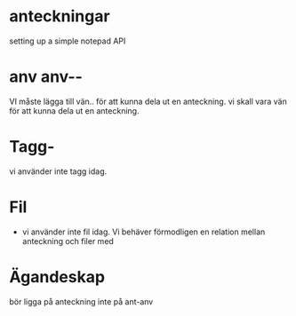 # anteckningar
setting up a simple notepad API

# anv anv-- 
VI måste lägga till vän.. för att kunna dela ut en anteckning.
vi skall vara vän för att kunna dela ut en anteckning.
# Tagg- 
vi använder inte tagg idag. 
# Fil 
- vi använder inte fil idag. 
Vi behäver förmodligen en relation mellan anteckning och filer med
# Ägandeskap 
bör ligga på anteckning inte på ant-anv
